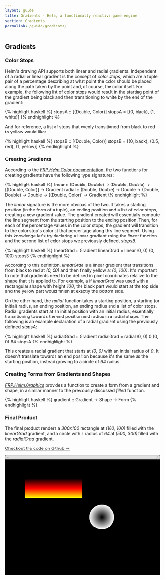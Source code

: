 ```yaml
---
layout: guide
title: Gradients - Helm, a functionally reactive game engine
section: Gradients
permalink: /guide/gradients/
---
```


## Gradients

### Color Stops

Helm's drawing API supports both linear and radial gradients. Independent of
a radial or linear gradient is the concept of *color stops*, which are a tuple pair
of a percentage describing at what point the color should be placed along the path
taken by the point and, of course, the color itself. For example, the following
list of color stops would result in the starting point of the gradient being
black and then transitioning to white by the end of the gradient:

{% highlight haskell %}
stopsA :: [(Double, Color)]
stopsA = [(0, black), (1, white)]
{% endhighlight %}

And for reference, a list of stops that evenly transitioned from black to red to yellow
would like:

{% highlight haskell %}
stopsB :: [(Double, Color)]
stopsB = [(0, black), (0.5, red), (1, yellow)]
{% endhighlight %}

### Creating Gradients

According to the [*FRP.Helm.Color* documentation](http://hackage.haskell.org/packages/archive/helm/latest/doc/html/FRP-Helm-Color.html),
the two functions for creating gradients have the following type signatures:

{% highlight haskell %}
linear :: (Double, Double) -> (Double, Double) -> [(Double, Color)] -> Gradient
radial :: (Double, Double) -> Double -> (Double, Double) -> Double -> [(Double, Color)] -> Gradient
{% endhighlight %}

The *linear* signature is the more obvious of the two. It takes a starting position (in the form of a tuple),
an ending position and a list of color stops, creating a new gradient value. The gradient created
will essentially compute the line segment from the starting position to the ending position. Then, for
each of the percentage values in the color stops, the gradient will transition to the color stop's
color at that percentage along this line segment. Using this knowledge let's try declaring a linear
gradient using the *linear* function and the second list of color stops we previously defined, *stopsB*.

{% highlight haskell %}
linearGrad :: Gradient
linearGrad = linear (0, 0) (0, 100) stopsB
{% endhighlight %}

According to this definition, *linearGrad* is a linear gradient that transitions from black to
red at *(0, 50)* and then finally yellow at *(0, 100)*. It's important to note that gradients
need to be defined in pixel coordinates relative to the shape that it is applied to. For example,
a if *linearGrad* was used with a rectangular shape with height *100*, the black part would start
at the top side and the yellow part would finish at exactly the bottom side.

On the other hand, the *radial* function takes a starting position, a starting (or initial) radius,
an ending position, an ending radius and a list of color stops. Radial gradients start at an initial
position with an initial radius, essentially transitioning towards the end position and radius
in a radial shape. The following is an example declaration of a radial gradient using the previously
defined *stopsA*:

{% highlight haskell %}
radialGrad :: Gradient
radialGrad = radial (0, 0) 0 (0, 0) 64 stopsA
{% endhighlight %}

This creates a radial gradient that starts at *(0, 0)* with an initial radius of *0*. It doesn't
translate towards an end position because it's the same as the starting position, instead
growing to a circle of *64* radius.

### Creating Forms from Gradients and Shapes

[*FRP.Helm.Graphics*](http://hackage.haskell.org/packages/archive/helm/latest/doc/html/FRP-Helm-Graphics.html)
provides a function to create a form from a gradient and shape, in a similar manner to the previously
discussed *filled* function.

{% highlight haskell %}
gradient :: Gradient -> Shape -> Form
{% endhighlight %}

### Final Product

The final product renders a *300x100* rectangle at *(100, 100)* filled with the *linearGrad* gradient,
and a circle with a radius of *64* at *(500, 300)* filled with the *radialGrad* gradient.

[Checkout the code on Github →](https://github.com/switchface/helm-demo-gradients)

![final](/img/guide/gradients.png)
